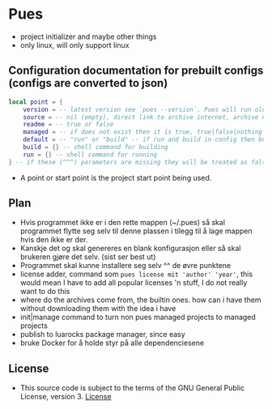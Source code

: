 # Pues
- project initializer and maybe other things
- only linux, will only support linux

## Configuration documentation for prebuilt configs (configs are converted to json)
```lua
local point = {
    version = -- latest version see `pues --version`. Pues will run older version configs, but will come with a confirmation that the user wants to run an older config
    source = -- nil (empty), direct link to archive internet, archive name without extention (will find it from the .pues/points folder) **must be tar.gz** archive
    readme = -- true or false
    managed = -- if does not exist then it is true, true|false|nothing
    default = -- "run" or "build" -- if run and build in config then build will be default if none is set or build if only build and so on
    build = {} -- shell command for building
    run = {} -- shell command for running
} -- if these (^^^) parameters are missing they will be treated as false or nil
```

- A point or start point is the project start point being used.

## Plan
- Hvis programmet ikke er i den rette mappen (~/.pues) så skal programmet flytte seg selv til denne plassen i tilegg til å lage mappen hvis den ikke er der.
- Kanskje det og skal genereres en blank konfigurasjon eller så skal brukeren gjøre det selv. (sist ser best ut)
- Programmet skal kunne installere seg selv ^^ de øvre punktene
- license adder, command som `pues license mit 'author' 'year'`, this would mean I have to add all popular licenses 'n stuff, I do not really want to do this
- where do the archives come from, the builtin ones. how can i have them without downloading them with the idea i have
- init|manage command to turn non pues managed projects to managed projects
- publish to luarocks package manager, since easy
- bruke Docker for å holde styr på alle dependenciesene

## License
- This source code is subject to the terms of the GNU General Public License, version 3. [License](./LICENSE.md)
